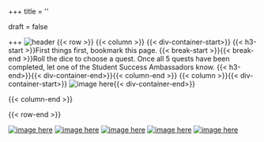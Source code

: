 +++
title = ''

draft = false

+++
![header](../images/odyssey.png#center)
{{< row >}}
{{< column >}}
{{< div-container-start>}} {{< h3-start >}}First things first, bookmark this page. {{< break-start >}}{{< break-end >}}Roll the dice to choose a quest. Once all 5 quests have been completed, let one of the Student Success Ambassadors know. {{< h3-end>}}{{< div-container-end>}}{{< column-end >}}
{{< column >}}{{< div-container-start>}} 
![image here](../images/dice.png#center){{< div-container-end>}}

{{< column-end >}}

{{< row-end >}}

[![image here](../images/odyssey-1.png#center)](../odyssey-1)
[![image here](../images/odyssey-2.png#center)](../odyssey-2)
[![image here](../images/odyssey-3.png#center)](../odyssey-3)
[![image here](../images/odyssey-4.png#center)](../odyssey-4)
[![image here](../images/odyssey-5.png#center)](../odyssey-5)